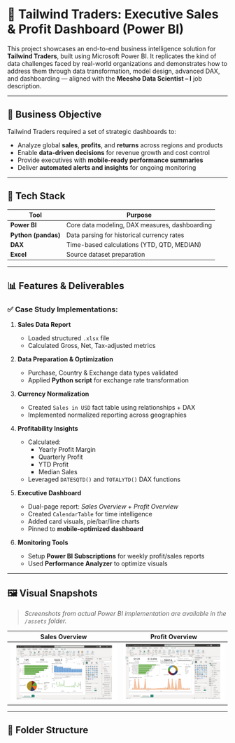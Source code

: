# 🛒 Tailwind Traders: Executive Sales & Profit Dashboard (Power BI)

This project showcases an end-to-end business intelligence solution for **Tailwind Traders**, built using Microsoft Power BI. It replicates the kind of data challenges faced by real-world organizations and demonstrates how to address them through data transformation, model design, advanced DAX, and dashboarding — aligned with the **Meesho Data Scientist – I** job description.

---

## 🚀 Business Objective

Tailwind Traders required a set of strategic dashboards to:

- Analyze global **sales**, **profits**, and **returns** across regions and products
- Enable **data-driven decisions** for revenue growth and cost control
- Provide executives with **mobile-ready performance summaries**
- Deliver **automated alerts and insights** for ongoing monitoring

---

## 🧰 Tech Stack

| Tool          | Purpose                                      |
|---------------|----------------------------------------------|
| **Power BI**  | Core data modeling, DAX measures, dashboarding |
| **Python (pandas)** | Data parsing for historical currency rates |
| **DAX**       | Time-based calculations (YTD, QTD, MEDIAN)   |
| **Excel**     | Source dataset preparation                   |

---

## 📊 Features & Deliverables

### ✅ Case Study Implementations:

1. **Sales Data Report**
   - Loaded structured `.xlsx` file
   - Calculated Gross, Net, Tax-adjusted metrics

2. **Data Preparation & Optimization**
   - Purchase, Country & Exchange data types validated
   - Applied **Python script** for exchange rate transformation

3. **Currency Normalization**
   - Created `Sales in USD` fact table using relationships + DAX
   - Implemented normalized reporting across geographies

4. **Profitability Insights**
   - Calculated:
     - Yearly Profit Margin
     - Quarterly Profit
     - YTD Profit
     - Median Sales
   - Leveraged `DATESQTD()` and `TOTALYTD()` DAX functions

5. **Executive Dashboard**
   - Dual-page report: *Sales Overview* + *Profit Overview*
   - Created `CalendarTable` for time intelligence
   - Added card visuals, pie/bar/line charts
   - Pinned to **mobile-optimized dashboard**

6. **Monitoring Tools**
   - Setup **Power BI Subscriptions** for weekly profit/sales reports
   - Used **Performance Analyzer** to optimize visuals

---

## 🖼️ Visual Snapshots

> _Screenshots from actual Power BI implementation are available in the `/assets` folder._

| Sales Overview | Profit Overview |
|----------------|------------------|
| ![Sales](assets/sales_overview.png) | ![Profit](assets/profit_overview.png) |

---

## 📂 Folder Structure

